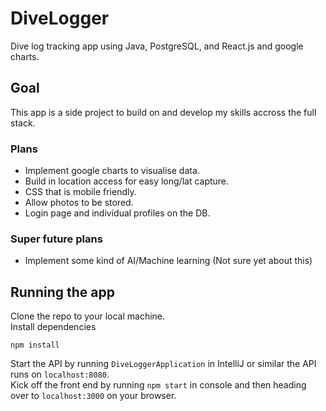# DiveLogger
Dive log tracking app using Java, PostgreSQL, and React.js and google charts.

## Goal
This app is a side project to build on and develop my skills accross the full stack.<br/>

### Plans
- Implement google charts to visualise data.<br/>
- Build in location access for easy long/lat capture.<br/>
- CSS that is mobile friendly.<br/>
- Allow photos to be stored.<br/>
- Login page and individual profiles on the DB.<br/>

### Super future plans
- Implement some kind of AI/Machine learning (Not sure yet about this)

## Running the app
Clone the repo to your local machine.<br/>
Install dependencies
```
npm install
```
Start the API by running ```DiveLoggerApplication``` in IntelliJ or similar the API runs on ```localhost:8080```.<br/>
Kick off the front end by running ```npm start``` in console and then heading over to ```localhost:3000``` on your browser.
